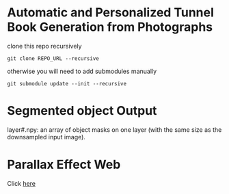 # Automatic and Personalized Tunnel Book Generation from Photographs
clone this repo recursively
```
git clone REPO_URL --recursive
```
otherwise you will need to add submodules manually
```
git submodule update --init --recursive
```

# Segmented object Output
layer#.npy: an array of object masks on one layer (with the same size as the downsampled input image).

# Parallax Effect Web
Click [here](https://epfl-ada.github.io/cs413-computational-photography-project)
